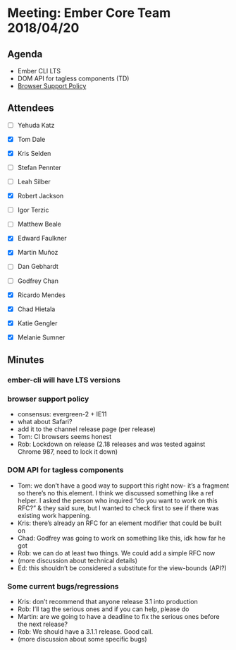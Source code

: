 # Meeting: Ember Core Team 2018/04/20

## Agenda

- Ember CLI LTS
- DOM API for tagless components (TD)
- [Browser Support Policy](https://github.com/emberjs/website/issues/2870)

## Attendees

- [ ] Yehuda Katz
- [x] Tom Dale
- [x] Kris Selden
- [ ] Stefan Pennter
- [ ] Leah Silber
- [x] Robert Jackson
- [ ] Igor Terzic
- [ ] Matthew Beale
- [x] Edward Faulkner
- [x] Martin Muñoz
- [ ] Dan Gebhardt
- [ ] Godfrey Chan
- [x] Ricardo Mendes
- [x] Chad Hietala
- [x] Katie Gengler
- [x] Melanie Sumner


## Minutes

### ember-cli will have LTS versions

### browser support policy

- consensus: evergreen-2 + IE11
- what about Safari?
- add it to the channel release page (per release)
- Tom: CI browsers seems honest
- Rob: Lockdown on release (2.18 releases and was tested against Chrome 987, need to lock it down)

### DOM API for tagless components

- Tom: we don’t have a good way to support this right now- it’s a fragment so there’s no this.element. I think we discussed something like a ref helper. I asked the person who inquired “do you want to work on this RFC?” & they said sure, but I wanted to check first to see if there was existing work happening.
- Kris: there’s already an RFC for an element modifier that could be built on
- Chad: Godfrey was going to work on something like this, idk how far he got
- Rob: we can do at least two things. We could add a simple RFC now
- (more discussion about technical details)
- Ed: this shouldn’t be considered a substitute for the view-bounds (API?)

### Some current bugs/regressions

- Kris: don’t recommend that anyone release 3.1 into production
- Rob: I’ll tag the serious ones and if you can help, please do
- Martin: are we going to have a deadline to fix the serious ones before the next release?
- Rob: We should have a 3.1.1 release. Good call.
- (more discussion about some specific bugs)
